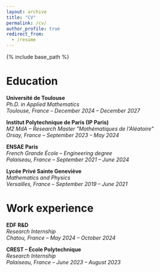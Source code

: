 ```yaml
---
layout: archive
title: "CV"
permalink: /cv/
author_profile: true
redirect_from:
  - /resume
---
```


{% include base_path %}

Education
======
**Université de Toulouse**  
*Ph.D. in Applied Mathematics*   
*Toulouse, France – December 2024 – December 2027*

**Institut Polytechnique de Paris (IP Paris)**  
*M2 MdA – Research Master "Mathématiques de l'Aléatoire"*   
*Orsay, France – September 2023 – May 2024*

**ENSAE Paris**  
*French Grande École – Engineering degree*  
*Palaiseau, France – September 2021 – June 2024*

**Lycée Privé Sainte Geneviève**  
*Mathematics and Physics*  
*Versailles, France – September 2019 – June 2021*

Work experience
======
**EDF R&D**  
*Research Internship*  
*Chatou, France – May 2024 – October 2024*

**CREST – École Polytechnique**  
*Research Internship*   
*Palaiseau, France – June 2023 – August 2023*
